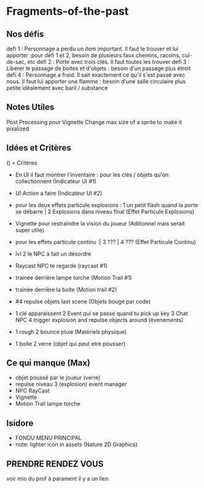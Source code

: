 # Fragments-of-the-past

## Nos défis
defi 1 : Personnage a perdu un item important. Il faut le trouver et lui apporter :pour défi 1 et 2, besoin de plusieurs faux chemins, racoins, cul-de-sac, etc
defi 2 : Porte avec trois clés. Il faut toutes les trouver
defi 3 : Libérer le passage de boites et d'objets : besoin d'un passage plus étroit
defi 4 : Personnage a froid. Il sait exactement ce qu'il s'est passé avec nous. Il faut lui apporter une flamme : besoin d'une salle circulaire plus petite idéalement avec baril / substance


## Notes Utiles
Post Processing pour Vignette
Change max size of a sprite to make it pixalized


## Idées et Critères
() = Critères

- En UI il faut montrer l'inventaire : pour les clés / objets qu'on collectionnent (Indicateur UI #1)
- UI Action a faire (Indicateur UI #2)
- pour les deux effets particule explosions : 1 un petit flash quand la porte se débarre | 2 Explosions dans niveau final (Effet Particule Explosions)
- Vignette pour restraindre la vision du joueur (Aditionnel mais serait super utile)
- pour les effets particule continu :| 3 ??? | 4 ??? (Effet Particule Continu)
- lvl 2 le NPC à fait un désordre
- Raycast NPC te regarde (raycast #1)

- trainée derrière lampe torche (Motion Trail #1)
- trainée derrière la boite (Motion trail #2)
- #4 repulse objets last scene (Objets bougé par code)
- 1 clé apparaissent 2 Event qui se passe quand tu pick up key 3 Chat NPC 4 trigger explosion and repulse objects around (évenements)
- 1 rough  2 bounce pluie (Matériels physique)
- 1 boite 2 verre (objet qui peut etre pousser)
 
 

## Ce qui manque (Max)
- objet poussé par le joueur (verre)
- repulse  niveau 3 (explosion) event manager
- NPC RayCast 
- Vignette 
- Motion Trail lampe torche

## Isidore
- FONDU MENU PRINCIPAL
- note: lighter icon in assets (Nature 2D Graphics)

## PRENDRE RENDEZ VOUS 
voir mio du prof à parament il y a un lien.